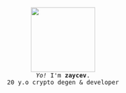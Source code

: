 <p align="center">
  <br>
  
  <img width="150" src="https://i.pinimg.com/564x/5c/2f/7f/5c2f7f6a7ff21864a4c879e8b524a331.jpg">
 
  <br>
  <samp>
    <i>Yo!</i> I'm <b>zaycev</b>.
    <br> 
    20 y.o crypto degen & developer
    <br>
    <br>
  </samp>
  
  <br>
  <br>
</p>
